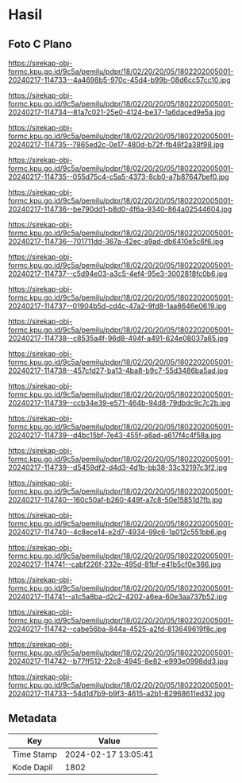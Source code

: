 # Hasil

## Foto C Plano

https://sirekap-obj-formc.kpu.go.id/9c5a/pemilu/pdpr/18/02/20/20/05/1802202005001-20240217-114733--4a4698b5-970c-45d4-b99b-08d6cc57cc10.jpg

https://sirekap-obj-formc.kpu.go.id/9c5a/pemilu/pdpr/18/02/20/20/05/1802202005001-20240217-114734--81a7c021-25e0-4124-be37-1a6daced9e5a.jpg

https://sirekap-obj-formc.kpu.go.id/9c5a/pemilu/pdpr/18/02/20/20/05/1802202005001-20240217-114735--7865ed2c-0e17-480d-b72f-fb46f2a38f98.jpg

https://sirekap-obj-formc.kpu.go.id/9c5a/pemilu/pdpr/18/02/20/20/05/1802202005001-20240217-114735--055d75c4-c5a5-4373-8cb0-a7b87647bef0.jpg

https://sirekap-obj-formc.kpu.go.id/9c5a/pemilu/pdpr/18/02/20/20/05/1802202005001-20240217-114736--be790dd1-b8d0-4f6a-9340-864a02544604.jpg

https://sirekap-obj-formc.kpu.go.id/9c5a/pemilu/pdpr/18/02/20/20/05/1802202005001-20240217-114736--701711dd-367a-42ec-a9ad-db6410e5c6f6.jpg

https://sirekap-obj-formc.kpu.go.id/9c5a/pemilu/pdpr/18/02/20/20/05/1802202005001-20240217-114737--c5d94e03-a3c5-4ef4-95e3-3002818fc0b6.jpg

https://sirekap-obj-formc.kpu.go.id/9c5a/pemilu/pdpr/18/02/20/20/05/1802202005001-20240217-114737--01904b5d-cd4c-47a2-9fd8-1aa8646e0619.jpg

https://sirekap-obj-formc.kpu.go.id/9c5a/pemilu/pdpr/18/02/20/20/05/1802202005001-20240217-114738--c8535a4f-96d8-494f-a491-624e08037a65.jpg

https://sirekap-obj-formc.kpu.go.id/9c5a/pemilu/pdpr/18/02/20/20/05/1802202005001-20240217-114738--457cfd27-ba13-4ba8-b9c7-55d3486ba5ad.jpg

https://sirekap-obj-formc.kpu.go.id/9c5a/pemilu/pdpr/18/02/20/20/05/1802202005001-20240217-114739--ccb34e39-e571-464b-94d8-79dbdc9c7c2b.jpg

https://sirekap-obj-formc.kpu.go.id/9c5a/pemilu/pdpr/18/02/20/20/05/1802202005001-20240217-114739--d4bc15bf-7e43-455f-a6ad-a617f4c4f58a.jpg

https://sirekap-obj-formc.kpu.go.id/9c5a/pemilu/pdpr/18/02/20/20/05/1802202005001-20240217-114739--d5459df2-d4d3-4d1b-bb38-33c32197c3f2.jpg

https://sirekap-obj-formc.kpu.go.id/9c5a/pemilu/pdpr/18/02/20/20/05/1802202005001-20240217-114740--160c50af-b260-449f-a7c8-50e15851d7fb.jpg

https://sirekap-obj-formc.kpu.go.id/9c5a/pemilu/pdpr/18/02/20/20/05/1802202005001-20240217-114740--4c8ece14-e2d7-4934-99c6-1a012c551bb6.jpg

https://sirekap-obj-formc.kpu.go.id/9c5a/pemilu/pdpr/18/02/20/20/05/1802202005001-20240217-114741--cabf226f-232e-495d-81bf-e41b5cf0e366.jpg

https://sirekap-obj-formc.kpu.go.id/9c5a/pemilu/pdpr/18/02/20/20/05/1802202005001-20240217-114741--a1c5a8ba-d2c2-4202-a6ea-60e3aa737b52.jpg

https://sirekap-obj-formc.kpu.go.id/9c5a/pemilu/pdpr/18/02/20/20/05/1802202005001-20240217-114742--cabe56ba-844a-4525-a2fd-813649619f8c.jpg

https://sirekap-obj-formc.kpu.go.id/9c5a/pemilu/pdpr/18/02/20/20/05/1802202005001-20240217-114742--b77ff512-22c8-4945-8e82-e993e0998dd3.jpg

https://sirekap-obj-formc.kpu.go.id/9c5a/pemilu/pdpr/18/02/20/20/05/1802202005001-20240217-114733--54d1d7b9-b9f3-4615-a2b1-82968611ed32.jpg


## Metadata

| Key        | Value               |
| ---------- | ------------------- |
| Time Stamp | 2024-02-17 13:05:41 |
| Kode Dapil | 1802                |



